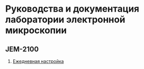 # Руководства и документация лаборатории электронной микроскопии

## JEM-2100

1. [Ежедневная настройка](/jem2100/daily_alignment.md)
